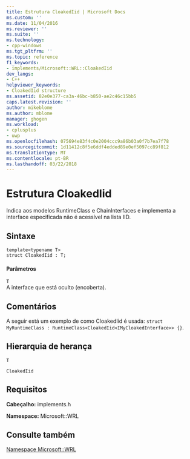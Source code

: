 ```yaml
---
title: Estrutura CloakedIid | Microsoft Docs
ms.custom: ''
ms.date: 11/04/2016
ms.reviewer: ''
ms.suite: ''
ms.technology:
- cpp-windows
ms.tgt_pltfrm: ''
ms.topic: reference
f1_keywords:
- implements/Microsoft::WRL::CloakedIid
dev_langs:
- C++
helpviewer_keywords:
- CloakedIid structure
ms.assetid: 82e0e377-ca3a-46bc-b850-ae2c46c15bb5
caps.latest.revision: ''
author: mikeblome
ms.author: mblome
manager: ghogen
ms.workload:
- cplusplus
- uwp
ms.openlocfilehash: 075694e83f4c0e2004ccc9a86b03a0f7b7ea7f78
ms.sourcegitcommit: 1d11412c8f5e6ddf4edded89e0ef5097cc89f812
ms.translationtype: MT
ms.contentlocale: pt-BR
ms.lasthandoff: 03/22/2018
---
```

# <a name="cloakediid-structure"></a>Estrutura CloakedIid
Indica aos modelos RuntimeClass e ChainInterfaces e implementa a interface especificada não é acessível na lista IID.  
  
## <a name="syntax"></a>Sintaxe  
  
```  
template<typename T>  
struct CloakedIid : T;  
```  
  
#### <a name="parameters"></a>Parâmetros  
 `T`  
 A interface que está oculto (encoberta).  
  
## <a name="remarks"></a>Comentários  
 A seguir está um exemplo de como CloakedIid é usada: `struct MyRuntimeClass : RuntimeClass<CloakedIid<IMyCloakedInterface>> {}`.  
  
## <a name="inheritance-hierarchy"></a>Hierarquia de herança  
 `T`  
  
 `CloakedIid`  
  
## <a name="requirements"></a>Requisitos  
 **Cabeçalho:** implements.h  
  
 **Namespace:** Microsoft::WRL  
  
## <a name="see-also"></a>Consulte também  
 [Namespace Microsoft::WRL](../windows/microsoft-wrl-namespace.md)